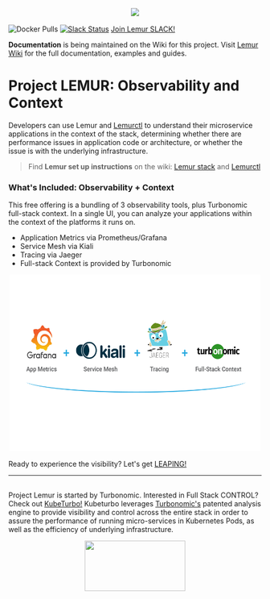 <p align="center">
    <img src="https://user-images.githubusercontent.com/10012486/68960926-2af33d80-079f-11ea-928f-ccfd21d56982.png">
</p>

<!--
http://www.apache.org/licenses/LICENSE-2.0.txt

Copyright 2019 Turbonomic

Licensed under the Apache License, Version 2.0 (the "License");
you may not use this file except in compliance with the License.
You may obtain a copy of the License at

    http://www.apache.org/licenses/LICENSE-2.0

Unless required by applicable law or agreed to in writing, software
distributed under the License is distributed on an "AS IS" BASIS,
WITHOUT WARRANTIES OR CONDITIONS OF ANY KIND, either express or implied.
See the License for the specific language governing permissions and
limitations under the License.
-->

![Docker Pulls](https://img.shields.io/docker/pulls/lemurnomic/t8c-operator.svg?maxAge=604800)
[![Slack Status](https://joinlemur.herokuapp.com/badge.svg)](https://lemurstack.slack.com)
[Join Lemur SLACK!](https://joinlemur.herokuapp.com/slackin.js)

**Documentation** is being maintained on the Wiki for this project.  Visit [Lemur Wiki](https://github.com/turbonomic/lemur/wiki) for the full documentation, examples and guides. 

# **Project LEMUR: Observability and Context** 
Developers can use Lemur and [Lemurctl](https://github.com/turbonomic/lemur/wiki/Lemurctl) to understand their microservice applications in the context of the stack, determining whether there are performance issues in application code or architecture, or whether the issue is with the underlying infrastructure.

>Find **Lemur set up instructions** on the wiki: [Lemur stack](https://github.com/turbonomic/lemur/wiki/Lemur-Installation) and [Lemurctl](https://github.com/turbonomic/lemur/wiki/Lemurctl)

### What's Included: Observability + Context
This free offering is a bundling of 3 observability tools, plus Turbonomic full-stack context. In a single UI, you can analyze your applications within the context of the platforms it runs on.

* Application Metrics via Prometheus/Grafana
* Service Mesh via Kiali
* Tracing via Jaeger
* Full-stack Context is provided by Turbonomic
<p align="center">
  <img src="https://github.com/evat-pm/images/blob/master/lemur-package-3.png" width="500" height="350">
</p>

Ready to experience the visibility? Let's get [LEAPING!](https://github.com/turbonomic/lemur/wiki/Lemur-Installation)

***

##
Project Lemur is started by Turbonomic. Interested in Full Stack CONTROL?  Check out [KubeTurbo!](https://github.com/turbonomic/kubeturbo/wiki) Kubeturbo leverages [Turbonomic's](https://turbonomic.com/) patented analysis engine to provide visibility and control across the entire stack in order to assure the performance of running micro-services in Kubernetes Pods, as well as the efficiency of underlying infrastructure.
<p align="center">
  <img src="https://cloud.githubusercontent.com/assets/4391815/26681386/05b857c4-46ab-11e7-8c71-15a46d886834.png" width="200" height="100">
</p>


<!--
http://www.apache.org/licenses/LICENSE-2.0.txt

Copyright 2019 Turbonomic

Licensed under the Apache License, Version 2.0 (the "License");
you may not use this file except in compliance with the License.
You may obtain a copy of the License at

    http://www.apache.org/licenses/LICENSE-2.0

Unless required by applicable law or agreed to in writing, software
distributed under the License is distributed on an "AS IS" BASIS,
WITHOUT WARRANTIES OR CONDITIONS OF ANY KIND, either express or implied.
See the License for the specific language governing permissions and
limitations under the License.
-->
